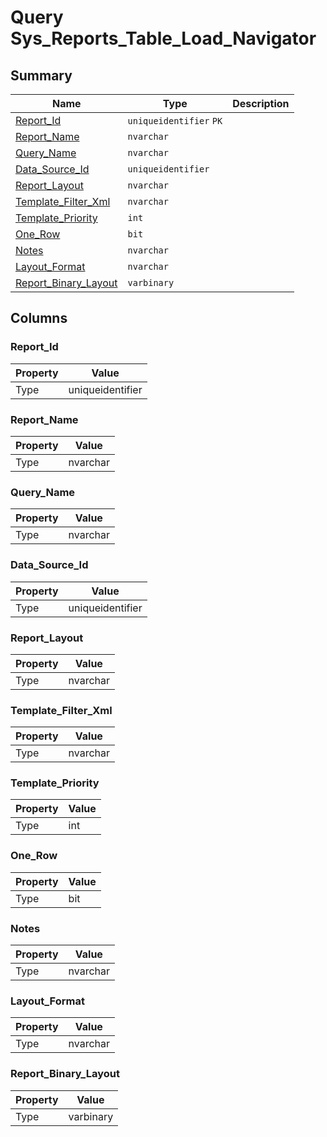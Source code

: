 # Query Sys_Reports_Table_Load_Navigator


## Summary

| Name | Type | Description |
| - | - | --- |
|[Report_Id](#report_id)|`uniqueidentifier` `PK`||
|[Report_Name](#report_name)|`nvarchar` ||
|[Query_Name](#query_name)|`nvarchar` ||
|[Data_Source_Id](#data_source_id)|`uniqueidentifier` ||
|[Report_Layout](#report_layout)|`nvarchar` ||
|[Template_Filter_Xml](#template_filter_xml)|`nvarchar` ||
|[Template_Priority](#template_priority)|`int` ||
|[One_Row](#one_row)|`bit` ||
|[Notes](#notes)|`nvarchar` ||
|[Layout_Format](#layout_format)|`nvarchar` ||
|[Report_Binary_Layout](#report_binary_layout)|`varbinary` ||

## Columns

### Report_Id

| Property | Value |
| - | - |
|Type|uniqueidentifier|

### Report_Name

| Property | Value |
| - | - |
|Type|nvarchar|

### Query_Name

| Property | Value |
| - | - |
|Type|nvarchar|

### Data_Source_Id

| Property | Value |
| - | - |
|Type|uniqueidentifier|

### Report_Layout

| Property | Value |
| - | - |
|Type|nvarchar|

### Template_Filter_Xml

| Property | Value |
| - | - |
|Type|nvarchar|

### Template_Priority

| Property | Value |
| - | - |
|Type|int|

### One_Row

| Property | Value |
| - | - |
|Type|bit|

### Notes

| Property | Value |
| - | - |
|Type|nvarchar|

### Layout_Format

| Property | Value |
| - | - |
|Type|nvarchar|

### Report_Binary_Layout

| Property | Value |
| - | - |
|Type|varbinary|


